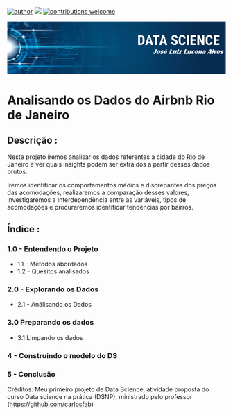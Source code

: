 [![author](https://img.shields.io/badge/author-LuizLucena-red.svg)](https://www.linkedin.com/in/joseluizlucenaalves) [![](https://img.shields.io/badge/python-3.7+-blue.svg)](https://www.python.org/downloads/release/python-365/) [![contributions welcome](https://img.shields.io/badge/contributions-welcome-brightgreen.svg?style=flat)](https://github.com/datajluiz/Projetos-Data-science) 

<p align="center">
  <img src="https://github.com/datajluiz/Luiz-Lucena/blob/master/banner.png" >
</p>


# Analisando os Dados do Airbnb Rio de Janeiro

## Descrição :
Neste projeto iremos analisar os dados referentes à cidade do Rio de Janeiro e ver quais insights podem ser extraídos a partir desses dados brutos.

Iremos identificar os comportamentos médios e discrepantes dos preços das acomodações, realizaremos a comparação desses valores, investigaremos a interdependência entre as variáveis, tipos de acomodações e procuraremos identificar tendências por bairros.

## Índice : 
### 1.0 - Entendendo o Projeto
* 1.1 - Métodos abordados
* 1.2 - Quesitos analisados

### 2.0 - Explorando os Dados
* 2.1 - Análisando os Dados

### 3.0 Preparando os dados
* 3.1 Limpando os dados

### 4 - Construindo o modelo do DS

### 5 - Conclusão

Créditos: Meu primeiro projeto de Data Science, atividade proposta do curso Data science na prática (DSNP), ministrado pelo professor (https://github.com/carlosfab) 
